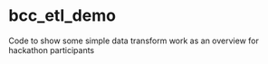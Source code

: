 # bcc_etl_demo
Code to show some simple data transform work as an overview for hackathon participants

